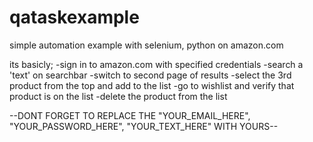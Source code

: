 # qataskexample

 simple automation example with selenium, python on amazon.com

 its basicly;
 -sign in to amazon.com with specified credentials
 -search a 'text' on searchbar
 -switch to second page of results
 -select the 3rd product from the top and add to the list
 -go to wishlist and verify that product is on the list
 -delete the product from the list

 --DONT FORGET TO REPLACE THE "YOUR_EMAIL_HERE", "YOUR_PASSWORD_HERE", "YOUR_TEXT_HERE" WITH YOURS--
